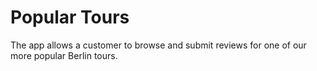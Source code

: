 # Popular Tours

The app allows a customer to browse and submit reviews for one of our more popular Berlin tours.

